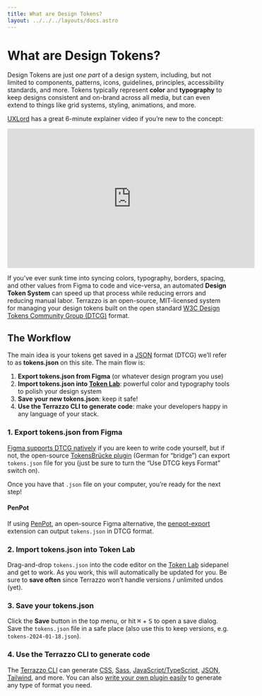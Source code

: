 ```yaml
---
title: What are Design Tokens?
layout: ../../../layouts/docs.astro
---
```


# What are Design Tokens?

Design Tokens are just _one part_ of a design system, including, but not limited to components, patterns, icons, guidelines, principles, accessibility standards, and more. Tokens typically represent **color** and **typography** to keep designs consistent and on-brand across all media, but can even extend to things like grid systems, styling, animations, and more.

[UXLord](https://www.youtube.com/@uxlordsimplifyingdesignpro5544) has a great 6-minute explainer video if you’re new to the concept:

<div class="yt-embed"><iframe width="560" height="315" src="https://www.youtube-nocookie.com/embed/wtTstdiBuUk?si=K74YVh9yXJFpXj8d" title="YouTube video player" frameborder="0" allow="accelerometer; autoplay; clipboard-write; encrypted-media; gyroscope; picture-in-picture; web-share" referrerpolicy="strict-origin-when-cross-origin" allowfullscreen></iframe></div>

If you’ve ever sunk time into syncing colors, typography, borders, spacing, and other values from Figma to code and vice-versa, an automated **Design Token System** can speed up that process while reducing errors and reducing manual labor. Terrazzo is an open-source, MIT-licensed system for managing your design tokens built on the open standard [W3C Design Tokens Community Group (DTCG)](https://www.designtokens.org/) format.

## The Workflow

The main idea is your tokens get saved in a [JSON](https://en.wikipedia.org/wiki/JSON) format (DTCG) we’ll refer to as **tokens.json** on this site. The main flow is:

1. **Export tokens.json from Figma** (or whatever design program you use)
2. **Import tokens.json into [Token Lab](/lab)**: powerful color and typography tools to polish your design system
3. **Save your new tokens.json**: keep it safe!
4. **Use the Terrazzo CLI to generate code**: make your developers happy in any language of your stack.

### 1. Export tokens.json from Figma

[Figma supports DTCG natively](https://www.youtube.com/watch?v=KA2WwX7qlYA) if you are keen to write code yourself, but if not, the open-source [TokensBrücke plugin](https://www.figma.com/community/plugin/1254538877056388290/tokensbrucke) (German for “bridge”) can export `tokens.json` file for you (just be sure to turn the “Use DTCG keys Format” switch on).

Once you have that `.json` file on your computer, you’re ready for the next step!

#### PenPot

If using [PenPot](https://penpot.app/), an open-source Figma alternative, the [penpot-export](https://github.com/penpot/penpot-export) extension can output `tokens.json` in DTCG format.

### 2. Import tokens.json into Token Lab

Drag-and-drop `tokens.json` into the code editor on the [Token Lab](/lab) sidepanel and get to work. As you work, this will automatically be updated for you. Be sure to **save often** since Terrazzo won’t handle versions / unlimited undos (yet).

### 3. Save your tokens.json

Click the **Save** button in the top menu, or hit <kbd>⌘</kbd> + <kbd>S</kbd> to open a save dialog. Save the `tokens.json` file in a safe place (also use this to keep versions, e.g. `tokens-2024-01-18.json`).

### 4. Use the Terrazzo CLI to generate code

The [Terrazzo CLI](/docs/cli) can generate [CSS](/docs/cli/integrations/css), [Sass](/docs/cli/integrations/sass), [JavaScript/TypeScript](/docs/cli/integrations/js), [JSON](/docs/cli/integrations/json), [Tailwind](/docs/cli/integrations/tailwind), and more. You can also [write your own plugin easily](/docs/cli/api/plugin-development) to generate any type of format you need.
